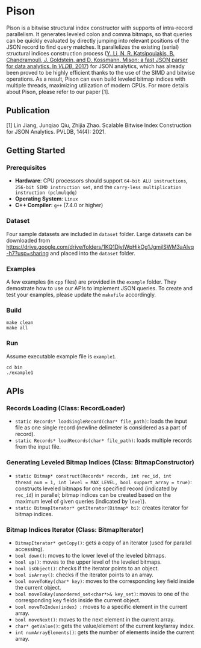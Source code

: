 # Pison
Pison is a bitwise structural index constructor with supports of intra-record parallelism. It generates leveled colon and comma bitmaps, so that queries can be quickly evaluated by directly jumping into relevant positions of the JSON record to find query matches. It parallelizes the existing (serial) structural indices construction process ([Y. Li, N. R. Katsipoulakis, B. Chandramouli, J. Goldstein, and D. Kossmann. Mison: a fast JSON parser for data analytics. In *VLDB*, 2017](http://www.vldb.org/pvldb/vol10/p1118-li.pdf)) for JSON analytics, which has already been proved to be highly efficient thanks to the use of the SIMD and bitwise operations. As a result, Pison can even build leveled bitmap indices with multiple threads, maximizing utilization of modern CPUs. For more details about Pison, please refer to our paper [1].

## Publication
[1] Lin Jiang, Junqiao Qiu, Zhijia Zhao. Scalable Bitwise Index Construction for JSON Analytics. PVLDB, 14(4): 2021.

## Getting Started
### Prerequisites
- **Hardware**: CPU processors should support `64-bit ALU instructions`, `256-bit SIMD instruction set`, and the `carry-less multiplication instruction (pclmulqdq)`
- **Operating System**: `Linux`
- **C++ Compiler**: `g++` (7.4.0 or higher)

### Dataset
Four sample datasets are included in `dataset` folder. Large datasets can be downloaded from https://drive.google.com/drive/folders/1KQ1DjvIWpHikOg1JgmjlSWM3aAlvq-h7?usp=sharing and placed into the `dataset` folder. 

### Examples
A few examples (in `cpp` files) are provided in the `example` folder. They demostrate how to use our APIs to implement JSON queries. To create and test your examples, please update the `makefile` accordingly.

### Build
  ```
  make clean
  make all
  ```
### Run
Assume executable example file is `example1`.
  ```
  cd bin
  ./example1
  ```

## APIs
### Records Loading (Class: RecordLoader)
- `static Records* loadSingleRecord(char* file_path)`: loads the input file as one single record (newline delimeter is considered as a part of record). 
- `static Records* loadRecords(char* file_path)`: loads multiple records from the input file. 
### Generating Leveled Bitmap Indices (Class: BitmapConstructor)
- `static Bitmap* construct(Records* records, int rec_id, int thread_num = 1, int level = MAX_LEVEL, bool support_array = true)`: constructs leveled bitmaps for one specified record (indicated by `rec_id`) in parallel; bitmap indices can be created based on the maximum level of given queries (indicated by `level`). 
- `static BitmapIterator* getIterator(Bitmap* bi)`: creates iterator for bitmap indices.
### Bitmap Indices Iterator (Class: BitmapIterator)
- `BitmapIterator* getCopy()`: gets a copy of an iterator (used for parallel accessing).
- `bool down()`: moves to the lower level of the leveled bitmaps.
- `bool up()`: moves to the upper level of the leveled bitmaps.
- `bool isObject()`: checks if the iterator points to an object.
- `bool isArray()`: checks if the iterator points to an array.
- `bool moveToKey(char* key)`: moves to the corresponding key field inside the current object.
- `bool moveToKey(unordered_set<char*>& key_set)`: moves to one of the corresponding key fields inside the current object.
- `bool moveToIndex(index) `: moves to a specific element in the current array.
- `bool moveNext()`: moves to the next element in the current array.
- `char* getValue()`: gets the value/element of the current key/array index.
- `int numArrayElements()`: gets the number of elements inside the current array.
